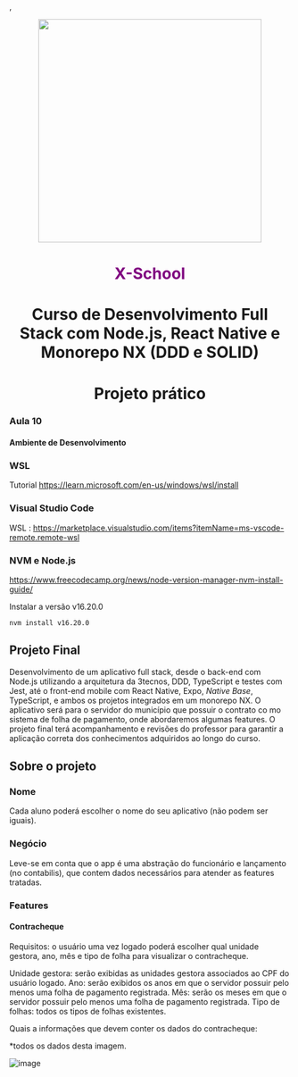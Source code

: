 ,<p align="center">
<a href="#">
<img width="400" src="https://github.com/3Tecnos-Development/mono/assets/5139981/ec6daa7c-9107-46ae-9389-1e20e93cca39">
</a>

</p>
<h1 align="center" style="color:purple">X-School</h1>

<h1 align="center">Curso de Desenvolvimento Full Stack com Node.js, React Native e Monorepo NX (DDD e SOLID)</h1>

<h1 align="center">Projeto prático</h1>

### Aula 10

#### Ambiente de Desenvolvimento

### WSL

Tutorial https://learn.microsoft.com/en-us/windows/wsl/install

### Visual Studio Code

WSL : https://marketplace.visualstudio.com/items?itemName=ms-vscode-remote.remote-wsl

### NVM e Node.js

https://www.freecodecamp.org/news/node-version-manager-nvm-install-guide/

Instalar a versão v16.20.0

`nvm install v16.20.0`

## Projeto Final

Desenvolvimento de um aplicativo full stack, desde o back-end com Node.js utilizando a arquitetura da 3tecnos, DDD, TypeScript e testes com Jest, até o front-end mobile com React Native, Expo, _Native Base_, TypeScript, e ambos os projetos integrados em um monorepo NX. O aplicativo será para o servidor do município que possuir o contrato co mo sistema de folha de pagamento, onde abordaremos algumas features. O projeto final terá acompanhamento e revisões do professor para garantir a aplicação correta dos conhecimentos adquiridos ao longo do curso.

## Sobre o projeto

### Nome

Cada aluno poderá escolher o nome do seu aplicativo (não podem ser iguais).

### Negócio

Leve-se em conta que o app é uma abstração do funcionário e lançamento (no contabilis), que contem dados necessários para atender as features tratadas.

### Features

#### Contracheque

Requisitos: o usuário uma vez logado poderá escolher qual unidade gestora, ano, mês e tipo de folha para visualizar o contracheque.

Unidade gestora: serão exibidas as unidades gestora associados ao CPF do usuário logado.
Ano: serão exibidos os anos em que o servidor possuir pelo menos uma folha de pagamento registrada.
Mês: serão os meses em que o servidor possuir pelo menos uma folha de pagamento registrada.
Tipo de folhas: todos os tipos de folhas existentes.

Quais a informações que devem conter os dados do contracheque:

\*todos os dados desta imagem.

![image](https://github.com/phsantos/x-school/assets/5139981/2f23717d-ab5e-485d-92d4-cab5bfdf542b)
